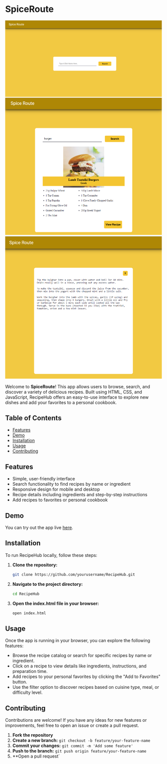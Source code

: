 # SpiceRoute
![SpiceRoute](spiceroute1.png)
![](spiceroute2.png)
![](spiceroute3.png)

Welcome to **SpiceRoute**! This app allows users to browse, search, and discover a variety of delicious recipes. Built using HTML, CSS, and JavaScript, RecipeHub offers an easy-to-use interface to explore new dishes and add your favorites to a personal cookbook.

## Table of Contents

- [Features](#features)
- [Demo](#demo)
- [Installation](#installation)
- [Usage](#usage)
- [Contributing](#contributing)

## Features

- Simple, user-friendly interface
- Search functionality to find recipes by name or ingredient
- Responsive design for mobile and desktop
- Recipe details including ingredients and step-by-step instructions
- Add recipes to favorites or personal cookbook

## Demo

You can try out the app live [here](https://omgupta7352.github.io/Spice-Route/).

## Installation

To run RecipeHub locally, follow these steps:

1. **Clone the repository:**

    ```sh
    git clone https://github.com/yourusername/RecipeHub.git
    ```

2. **Navigate to the project directory:**

    ```sh
    cd RecipeHub
    ```

3. **Open the index.html file in your browser:**

    ```sh
    open index.html
    ```

## Usage

Once the app is running in your browser, you can explore the following features:
- Browse the recipe catalog or search for specific recipes by name or ingredient.
- Click on a recipe to view details like ingredients, instructions, and preparation time.
- Add recipes to your personal favorites by clicking the "Add to Favorites" button.
- Use the filter option to discover recipes based on cuisine type, meal, or difficulty level.

## Contributing

Contributions are welcome! If you have any ideas for new features or improvements, feel free to open an issue or create a pull request.

1. **Fork the repository**
2. **Create a new branch:** `git checkout -b feature/your-feature-name`
3. **Commit your changes:** `git commit -m 'Add some feature'`
4. **Push to the branch:** `git push origin feature/your-feature-name`
5. **Open a pull request`
